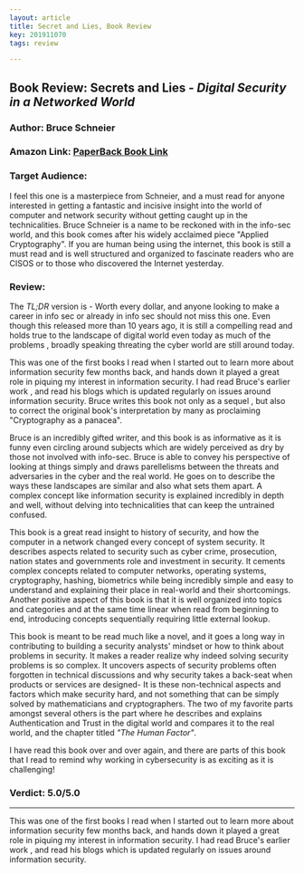 ```yaml
---
layout: article
title: Secret and Lies, Book Review
key: 201911070
tags: review

---
```

## Book Review: Secrets and Lies - *Digital Security in a Networked World*

### Author: Bruce Schneier

### Amazon Link: [PaperBack Book Link](https://www.amazon.com/Secrets-Lies-Digital-Security-Networked-dp-0471453803/dp/0471453803/ref=mt_paperback?_encoding=UTF8&me=&qid=)

### Target Audience: 

I feel this one is a masterpiece from Schneier, and a must read for anyone interested in getting a fantastic and incisive insight into the world of computer and network security without getting caught up in the technicalities. Bruce Schneier is a name to be reckoned with in the info-sec world, and this book comes after his widely acclaimed piece "Applied Cryptography". If you are human being using the internet, this book is still a must read and is well structured and organized to fascinate readers who are CISOS or to those who discovered the Internet yesterday.



### Review:

The *TL;DR* version is - Worth every dollar, and anyone looking to make a career in info sec or already in info sec should not miss this one.  Even though this released more than 10 years ago, it is still a compelling read and holds true to the landscape of digital world even today as much of the problems , broadly speaking threating the cyber world are still around today.



This was one of the first books I read when I started out to learn more about information security few months back, and hands down it played a great role in piquing my interest in information security.  I had read Bruce's earlier work , and read his blogs which is updated regularly on issues around information security. Bruce writes this book not only as a sequel , but also to correct the original book's interpretation by many as proclaiming "Cryptography as a panacea".

Bruce is an incredibly gifted writer, and this book is as informative as it is funny even circling around subjects which are widely perceived as dry by those not involved with info-sec. Bruce is able to convey his perspective of looking at things simply and draws parellelisms between the threats and adversaries in the cyber and the real world. He goes on to describe the ways these landscapes are similar and also what sets them apart. A complex concept like information security is explained incredibly in depth and well, without delving into technicalities that can keep the untrained confused. 

This book is a great read insight to history of security, and how the computer in a network changed every concept of system security. It describes aspects related to security such as cyber crime, prosecution, nation states and governments role and investment in security. It cements complex concepts related to computer networks, operating systems, cryptography, hashing, biometrics while being incredibly simple and easy to understand and explaining their place in real-world and their shortcomings. Another positive aspect of this book is that it is well organized into topics and categories and at the same time linear when read from beginning to end, introducing concepts sequentially requiring little external lookup.

This book is meant to be read much like a novel, and it goes a long way in contributing to building a security analysts' mindset or how to think about problems in security. It makes a reader realize why indeed solving security problems is so complex. It uncovers aspects of security problems often forgotten in technical discussions and why security takes a back-seat when products or services are designed- It is these non-technical aspects and factors which make security hard, and not something that can be simply solved by mathematicians and cryptographers. The two of my favorite parts amongst several others is the part where he describes and explains Authentication and Trust in the digital world and compares it to the real world, and the chapter titled *"The Human Factor"*.

I have read this book over and over again, and there are parts of this book that I read to remind why working in cybersecurity is as exciting as it is challenging!  
### Verdict: 5.0/5.0

<!--more-->

---
This was one of the first books I read when I started out to learn more about information security few months back, and hands down it played a great role in piquing my interest in information security.  I had read Bruce's earlier work , and read his blogs which is updated regularly on issues around information security. 